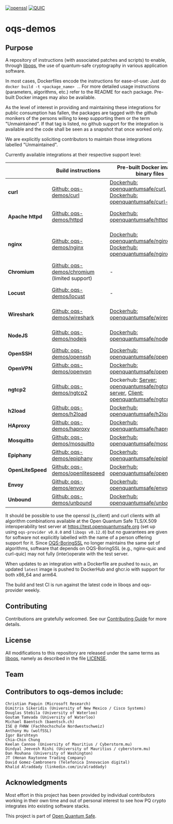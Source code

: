 [![openssl](https://github.com/open-quantum-safe/oqs-demos/actions/workflows/openssl3.yml/badge.svg)](https://github.com/open-quantum-safe/oqs-demos/actions/workflows/openssl3.yml)
[![QUIC](https://github.com/open-quantum-safe/oqs-demos/actions/workflows/quic.yml/badge.svg)](https://github.com/open-quantum-safe/oqs-demos/actions/workflows/quic.yml)

oqs-demos
=========

## Purpose

A repository of instructions (with associated patches and scripts) to enable, through [liboqs](https://github.com/open-quantum-safe/liboqs), the use of quantum-safe cryptography in various application software.

In most cases, Dockerfiles encode the instructions for ease-of-use: Just do `docker build -t <package_name> .`. For more detailed usage instructions (parameters, algorithms, etc.) refer to the README for each package.  Pre-built Docker images may also be available.

As the level of interest in providing and maintaining these integrations for public consumption has fallen, the packages are tagged with the github monikers of the persons willing to keep supporting them or the term "Unmaintained". If that tag is listed, no github support for the integration is available and the code shall be seen as a snapshot that once worked only.

We are explicitly soliciting contributors to maintain those integrations labelled "Unmaintained".

Currently available integrations at their respective support level:

|                   | **Build instructions**                                   | **Pre-built Docker image or binary files**                                                                                                                                                                                                  | Support |
|-------------------|----------------------------------------------------------|---------------------------------------------------------------------------------------------------------------------------------------------------------------------------------------------------------------------------------------------| -------- |
| **curl**          | [Github: oqs-demos/curl](curl)                           | [Dockerhub: openquantumsafe/curl](https://hub.docker.com/repository/docker/openquantumsafe/curl), [Dockerhub: openquantumsafe/curl-quic](https://hub.docker.com/repository/docker/openquantumsafe/curl-quic)                                | [![curl](https://github.com/open-quantum-safe/oqs-demos/actions/workflows/curl.yml/badge.svg)](https://github.com/open-quantum-safe/oqs-demos/actions/workflows/curl.yml) Maintained: @baentsch, @pi-314159
| **Apache httpd**  | [Github: oqs-demos/httpd](httpd)                         | [Dockerhub: openquantumsafe/httpd](https://hub.docker.com/repository/docker/openquantumsafe/httpd)                                                                                                                                          | [![httpd](https://github.com/open-quantum-safe/oqs-demos/actions/workflows/httpd.yml/badge.svg)](https://github.com/open-quantum-safe/oqs-demos/actions/workflows/httpd.yml) Maintained: @baentsch
| **nginx**         | [Github: oqs-demos/nginx](nginx)                         | [Dockerhub: openquantumsafe/nginx](https://hub.docker.com/repository/docker/openquantumsafe/nginx), [Dockerhub: openquantumsafe/nginx-quic](https://hub.docker.com/repository/docker/openquantumsafe/nginx-quic)                            | [![nginx](https://github.com/open-quantum-safe/oqs-demos/actions/workflows/nginx.yml/badge.svg)](https://github.com/open-quantum-safe/oqs-demos/actions/workflows/nginx.yml) Maintained: @baentsch, @bhess, @pi-314159
| **Chromium**      | [Github: oqs-demos/chromium](chromium) (limited support) | -                                                                                                                                                                                                                                           | Maintained: @pi-314159
| **Locust**        | [Github: oqs-demos/locust](locust)                       | -                                                                                                                                                                                                                                           | [![locust](https://github.com/open-quantum-safe/oqs-demos/actions/workflows/locust.yml/badge.svg)](https://github.com/open-quantum-safe/oqs-demos/actions/workflows/locust.yml) Maintained: @davidgca
| **Wireshark**     | [Github: oqs-demos/wireshark](wireshark)                 | [Dockerhub: openquantumsafe/wireshark](https://hub.docker.com/repository/docker/openquantumsafe/wireshark)                                                                                                                                  | [![wireshark](https://github.com/open-quantum-safe/oqs-demos/actions/workflows/wireshark.yml/badge.svg)](https://github.com/open-quantum-safe/oqs-demos/actions/workflows/wireshark.yml) Maintained: @alraddady
| **NodeJS**     | [Github: oqs-demos/nodejs](nodejs)                 | [Dockerhub: openquantumsafe/nodejs](https://hub.docker.com/repository/docker/openquantumsafe/nodejs)                                                                                                                                  | [![nodejs](https://github.com/open-quantum-safe/oqs-demos/actions/workflows/nodejs.yml/badge.svg)](https://github.com/open-quantum-safe/oqs-demos/actions/workflows/nodejs.yml) Maintained: @davidkel
| **OpenSSH**       | [Github: oqs-demos/openssh](openssh)                     | [Dockerhub: openquantumsafe/openssh](https://hub.docker.com/repository/docker/openquantumsafe/openssh)                                                                                                                                      | [![openssh](https://github.com/open-quantum-safe/oqs-demos/actions/workflows/openssh.yml/badge.svg)](https://github.com/open-quantum-safe/oqs-demos/actions/workflows/openssh.yml) Unmaintained
| **OpenVPN**       | [Github: oqs-demos/openvpn](openvpn)                     | [Dockerhub: openquantumsafe/openvpn](https://hub.docker.com/repository/docker/openquantumsafe/openvpn)                                                                                                                                      | [![openvpn](https://github.com/open-quantum-safe/oqs-demos/actions/workflows/openvpn.yml/badge.svg)](https://github.com/open-quantum-safe/oqs-demos/actions/workflows/openvpn.yml) Unmaintained
| **ngtcp2**        | [Github: oqs-demos/ngtcp2](ngtcp2)                       | Dockerhub: [Server: openquantumsafe/ngtcp2-server](https://hub.docker.com/repository/docker/openquantumsafe/ngtcp2-server), [Client: openquantumsafe/ngtcp2-client](https://hub.docker.com/repository/docker/openquantumsafe/ngtcp2-client) | [![ngtcp2](https://github.com/open-quantum-safe/oqs-demos/actions/workflows/ngtcp2.yml/badge.svg)](https://github.com/open-quantum-safe/oqs-demos/actions/workflows/ngtcp2.yml) Unmaintained
| **h2load**        | [Github: oqs-demos/h2load](h2load)                       | [ Dockerhub: openquantumsafe/h2load](https://hub.docker.com/repository/docker/openquantumsafe/h2load)                                                                                                                                       | [![h2load](https://github.com/open-quantum-safe/oqs-demos/actions/workflows/h2load.yml/badge.svg)](https://github.com/open-quantum-safe/oqs-demos/actions/workflows/h2load.yml) Unmaintained
| **HAproxy**       | [Github: oqs-demos/haproxy](haproxy)                     | [Dockerhub: openquantumsafe/haproxy](https://hub.docker.com/repository/docker/openquantumsafe/haproxy)                                                                                                                                      | [![haproxy](https://github.com/open-quantum-safe/oqs-demos/actions/workflows/haproxy.yml/badge.svg)](https://github.com/open-quantum-safe/oqs-demos/actions/workflows/haproxy.yml) Unmaintained
| **Mosquitto**     | [Github: oqs-demos/mosquitto](mosquitto)                 | [Dockerhub: openquantumsafe/mosquitto](https://hub.docker.com/repository/docker/openquantumsafe/mosquitto)                                                                                                                                  | [![mosquitto](https://github.com/open-quantum-safe/oqs-demos/actions/workflows/mosquitto.yml/badge.svg)](https://github.com/open-quantum-safe/oqs-demos/actions/workflows/mosquitto.yml) Unmaintained
| **Epiphany**      | [Github: oqs-demos/epiphany](epiphany)                   | [Dockerhub: openquantumsafe/epiphany](https://hub.docker.com/repository/docker/openquantumsafe/epiphany)                                                                                                                                    | Deprecated
| **OpenLiteSpeed** | [Github: oqs-demos/openlitespeed](openlitespeed)         | [ Dockerhub: openquantumsafe/openlitespeed](https://hub.docker.com/repository/docker/openquantumsafe/openlitespeed)                                                                                                                         | Deprecated
| **Envoy**         | [Github: oqs-demos/envoy](envoy)                         | [ Dockerhub: openquantumsafe/envoy](https://hub.docker.com/repository/docker/openquantumsafe/envoy)                                                                                                                                         | Deprecated
| **Unbound**       | [Github: oqs-demos/unbound](unbound)                     | [ Dockerhub: openquantumsafe/unbound](https://hub.docker.com/repository/docker/openquantumsafe/unbound)                                                                                                                                     | Deprecated

It should be possible to use the openssl (s_client) and curl clients with all algorithm combinations available at the Open Quantum Safe TLS/X.509 interoperability test server at https://test.openquantumsafe.org (set up using `oqs-provider v0.8.0` and `liboqs v0.12.0`) but no guarantees are given for software not explicitly labelled with the name of a person offering support for it. Since [OQS-BoringSSL](https://github.com/open-quantum-safe/boringssl) no longer maintains the same set of algorithms, software that depends on OQS-BoringSSL (e.g., nginx-quic and curl-quic) may not fully (inter)operate with the test server.

When updates to an integration with a Dockerfile are pushed to `main`, an updated `latest` image is pushed to DockerHub and ghcr.io with support for both x86_64 and arm64.

The build and test CI is run against the latest code in liboqs and oqs-provider weekly.

## Contributing

Contributions are gratefully welcomed. See our [Contributing Guide](CONTRIBUTING.md) for more details.

## License

All modifications to this repository are released under the same terms as [liboqs](https://github.com/open-quantum-safe/liboqs), namely as described in the file [LICENSE](https://github.com/open-quantum-safe/liboqs/blob/main/LICENSE.txt).

## Team

## Contributors to oqs-demos include:

    Christian Paquin (Microsoft Research)
    Dimitris Sikeridis (University of New Mexico / Cisco Systems)
    Douglas Stebila (University of Waterloo)
    Goutam Tamvada (University of Waterloo)
    Michael Baentsch (baentsch.ch)
    ISE @ FHNW (Fachhochschule Nordwestschweiz)
    Anthony Hu (wolfSSL)
    Igor Barshteyn
    Chia-Chin Chung
    Keelan Cannoo (University of Mauritius / Cyberstorm.mu)
    Dindyal Jeevesh Rishi (University of Mauritius / cyberstorm.mu)
    Dan Rouhana (University of Washington)
    JT (Henan Raytonne Trading Company)
    David Gomez-Cambronero (Telefonica Innovacion digital)
    Khalid Alraddady (linkedin.com/in/alraddady)

## Acknowledgments

Most effort in this project has been provided by individual contributors working in their own time and out of personal interest to see how PQ crypto integrates into existing software stacks.

This project is part of [Open Quantum Safe](https://openquantumsafe.org/news/).

